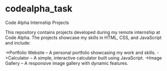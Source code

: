 # codealpha_task
Code Alpha Internship Projects

This repository contains projects developed during my remote internship at Code Alpha. The projects showcase my skills in HTML, CSS, and JavaScript and include:

->Portfolio Website – A personal portfolio showcasing my work and skills.
->Calculator – A simple, interactive calculator built using JavaScript.
->Image Gallery – A responsive image gallery with dynamic features.
